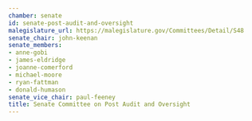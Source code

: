 ```yaml
---
chamber: senate
id: senate-post-audit-and-oversight
malegislature_url: https://malegislature.gov/Committees/Detail/S48
senate_chair: john-keenan
senate_members:
- anne-gobi
- james-eldridge
- joanne-comerford
- michael-moore
- ryan-fattman
- donald-humason
senate_vice_chair: paul-feeney
title: Senate Committee on Post Audit and Oversight
---
```

